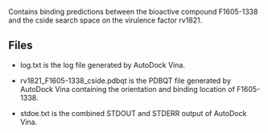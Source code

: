 Contains binding predictions between the bioactive compound F1605-1338 and the cside search space on the virulence factor rv1821.

## Files

- log.txt is the log file generated by AutoDock Vina.

- rv1821_F1605-1338_cside.pdbqt is the PDBQT file generated by AutoDock Vina containing the orientation and binding location of F1605-1338.

- stdoe.txt is the combined STDOUT and STDERR output of AutoDock Vina.

